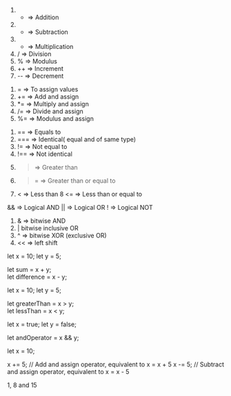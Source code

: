 <!-- QUESTION 1 -->

<!-- Symbols for Arithmetic Operators -->

1. + => Addition
2. - => Subtraction
3. * => Multiplication
4. / => Division
5. % => Modulus
6. ++ => Increment
7. -- => Decrement


<!-- Symbols for Assignment Operators -->

1. = =>  To assign values
2. += => Add and assign
3. *= => Multiply and assign
4. /= => Divide and assign
5. %= => Modulus and assign


<!-- Symbols for Comparison Operators -->

1. == => Equals to
2. === => Identical( equal and of same type)
3. != => Not equal to
4. !== => Not identical
5. > => Greater than
6. >= => Greater than or equal to
7. < => Less  than
8 <= => Less than or equal to

<!-- Symbols for Logical Operators -->

&& => Logical AND
|| => Logical OR
! => Logical NOT

<!-- Symbols for Bitwise Operators -->

1. & => bitwise AND
2. | bitwise inclusive OR
3. ^ => bitwise XOR (exclusive OR)
4. << => left shift


<!-- QUESTION 2 -->

<!-- Example of Arithmetic Operators -->

let x = 10;
let y = 5;

let sum = x + y;   
let difference = x - y;

<!-- Example of Comparison Operators -->

let x = 10;
let y = 5;

let greaterThan = x > y;   
let lessThan = x < y; 

<!-- Example of Logical Operators -->

let x = true;
let y = false;

let andOperator = x && y;      

<!-- Example of Assignment Operators -->

let x = 10;

x += 5;    // Add and assign operator, equivalent to x = x + 5
x -= 5;    // Subtract and assign operator, equivalent to x = x - 5

<!-- QUESTION 4 -->
1, 8 and 15